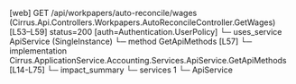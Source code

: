 [web] GET /api/workpapers/auto-reconcile/wages  (Cirrus.Api.Controllers.Workpapers.AutoReconcileController.GetWages)  [L53–L59] status=200 [auth=Authentication.UserPolicy]
  └─ uses_service ApiService (SingleInstance)
    └─ method GetApiMethods [L57]
      └─ implementation Cirrus.ApplicationService.Accounting.Services.ApiService.GetApiMethods [L14-L75]
  └─ impact_summary
    └─ services 1
      └─ ApiService

